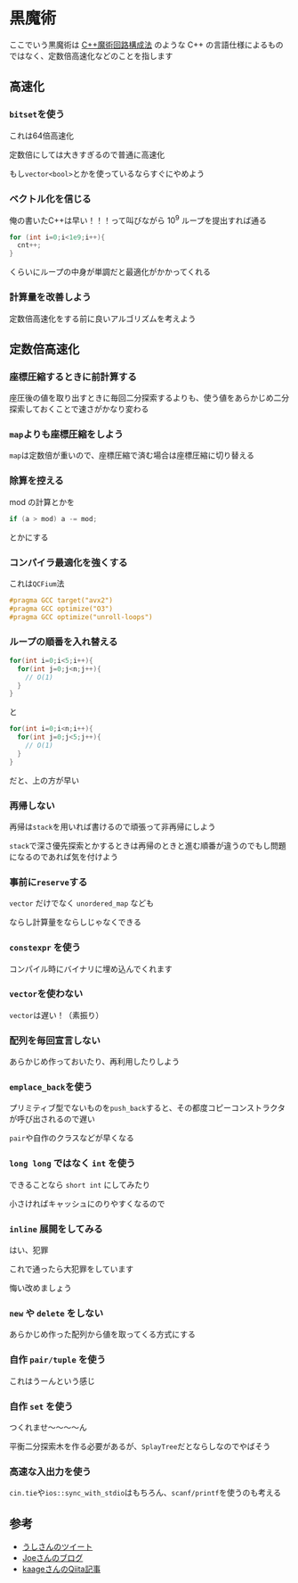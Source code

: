 # 黒魔術

ここでいう黒魔術は [C++魔術回路構成法](https://qiita.com/_EnumHack/items/92e6e135174f1f781dbb) のような C++ の言語仕様によるものではなく、定数倍高速化などのことを指します



## 高速化

### `bitset`を使う

これは64倍高速化

定数倍にしては大きすぎるので普通に高速化

もし`vector<bool>`とかを使っているならすぐにやめよう



### ベクトル化を信じる

俺の書いたC++は早い！！！って叫びながら $10^9$ ループを提出すれば通る



```cpp
for (int i=0;i<1e9;i++){
  cnt++;
}
```

くらいにループの中身が単調だと最適化がかかってくれる



### 計算量を改善しよう

定数倍高速化をする前に良いアルゴリズムを考えよう



## 定数倍高速化

### 座標圧縮するときに前計算する

座圧後の値を取り出すときに毎回二分探索するよりも、使う値をあらかじめ二分探索しておくことで速さがかなり変わる



### `map`よりも座標圧縮をしよう

`map`は定数倍が重いので、座標圧縮で済む場合は座標圧縮に切り替える



### 除算を控える

mod の計算とかを

```cpp
if (a > mod) a -= mod;
```

とかにする



### コンパイラ最適化を強くする

これは`QCFium`法

```cpp
#pragma GCC target("avx2")
#pragma GCC optimize("O3")
#pragma GCC optimize("unroll-loops")
```



### ループの順番を入れ替える

```cpp
for(int i=0;i<5;i++){
  for(int j=0;j<n;j++){
    // O(1)
  }
}
```

と

```cpp
for(int i=0;i<n;i++){
  for(int j=0;j<5;j++){
    // O(1)
  }
}
```

だと、上の方が早い



### 再帰しない

再帰は`stack`を用いれば書けるので頑張って非再帰にしよう

`stack`で深さ優先探索とかするときは再帰のときと進む順番が違うのでもし問題になるのであれば気を付けよう



### 事前に`reserve`する

`vector` だけでなく `unordered_map` なども

ならし計算量をならしじゃなくできる



### `constexpr` を使う

コンパイル時にバイナリに埋め込んでくれます



### `vector`を使わない

`vector`は遅い！（素振り）



### 配列を毎回宣言しない

あらかじめ作っておいたり、再利用したりしよう



### `emplace_back`を使う

プリミティブ型でないものを`push_back`すると、その都度コピーコンストラクタが呼び出されるので遅い

`pair`や自作のクラスなどが早くなる



### `long long` ではなく `int` を使う

できることなら `short int` にしてみたり

小さければキャッシュにのりやすくなるので



### `inline` 展開をしてみる

はい、犯罪

これで通ったら大犯罪をしています

悔い改めましょう



### `new` や `delete` をしない

あらかじめ作った配列から値を取ってくる方式にする



### 自作 `pair/tuple` を使う

これはうーんという感じ



### 自作 `set` を使う

つくれませ～～～～ん

平衡二分探索木を作る必要があるが、`SplayTree`だとならしなのでやばそう



### 高速な入出力を使う

`cin.tie`や`ios::sync_with_stdio`はもちろん、`scanf/printf`を使うのも考える









## 参考

- [うしさんのツイート](https://twitter.com/ei1333/status/1443898614359609344?s=20)
- [Joeさんのブログ](https://xuzijian629.hatenablog.com/entry/2019/03/31/130708)
- [kaageさんのQiita記事](https://qiita.com/ageprocpp/items/7bda728d109c953ece3c)

